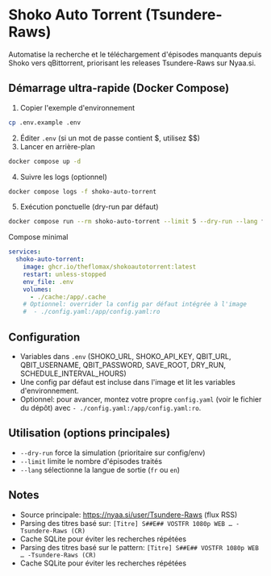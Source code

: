 # Shoko Auto Torrent (Tsundere-Raws)

Automatise la recherche et le téléchargement d'épisodes manquants depuis Shoko vers qBittorrent, priorisant les releases Tsundere-Raws sur Nyaa.si.

## Démarrage ultra-rapide (Docker Compose)
1) Copier l'exemple d'environnement
```bash
cp .env.example .env
```
2) Éditer `.env` (si un mot de passe contient $, utilisez $$)
3) Lancer en arrière-plan
```bash
docker compose up -d
```
4) Suivre les logs (optionnel)
```bash
docker compose logs -f shoko-auto-torrent
```
5) Exécution ponctuelle (dry-run par défaut)
```bash
docker compose run --rm shoko-auto-torrent --limit 5 --dry-run --lang fr
```

Compose minimal
```yaml
services:
  shoko-auto-torrent:
    image: ghcr.io/theflomax/shokoautotorrent:latest
    restart: unless-stopped
    env_file: .env
    volumes:
      - ./cache:/app/.cache
    # Optionnel: overrider la config par défaut intégrée à l'image
    #  - ./config.yaml:/app/config.yaml:ro
```

## Configuration
- Variables dans `.env` (SHOKO_URL, SHOKO_API_KEY, QBIT_URL, QBIT_USERNAME, QBIT_PASSWORD, SAVE_ROOT, DRY_RUN, SCHEDULE_INTERVAL_HOURS)
- Une config par défaut est incluse dans l'image et lit les variables d'environnement.
- Optionnel: pour avancer, montez votre propre `config.yaml` (voir le fichier du dépôt) avec `- ./config.yaml:/app/config.yaml:ro`.

## Utilisation (options principales)
- `--dry-run` force la simulation (prioritaire sur config/env)
- `--limit` limite le nombre d'épisodes traités
- `--lang` sélectionne la langue de sortie (`fr` ou `en`)

## Notes
- Source principale: https://nyaa.si/user/Tsundere-Raws (flux RSS)
- Parsing des titres basé sur: `[Titre] S##E## VOSTFR 1080p WEB … -Tsundere-Raws (CR)`
- Cache SQLite pour éviter les recherches répétées
- Parsing des titres basé sur le pattern: `[Titre] S##E## VOSTFR 1080p WEB … -Tsundere-Raws (CR)`
- Cache SQLite pour éviter les recherches répétées
